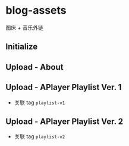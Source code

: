 # blog-assets
图床 + 音乐外链

## Initialize

## Upload - About

## Upload - APlayer Playlist Ver. 1
- 关联 tag `playlist-v1`

## Upload - APlayer Playlist Ver. 2
- 关联 tag `playlist-v2`